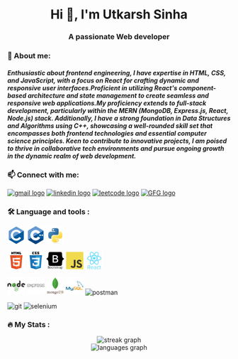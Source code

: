 <h1 align="center">Hi 👋, I'm Utkarsh Sinha</h1>
<h3 align="center">A passionate Web developer</h3>

<h3 align="left">💬 About me:</h3>
<h5 align="left">
 Enthusiastic about frontend engineering, I have expertise in HTML, CSS, and JavaScript, with a focus on React for crafting dynamic and responsive user interfaces.Proficient in utilizing React's component-based architecture and state management to create seamless and responsive web applications.My proficiency extends to full-stack development, particularly within the MERN (MongoDB, Express.js, React, Node.js) stack. Additionally, I have a strong foundation in Data Structures and Algorithms using C++, showcasing a well-rounded skill set that encompasses both frontend technologies and essential computer science principles. Keen to contribute to innovative projects, I am poised to thrive in collaborative tech environments and pursue ongoing growth in the dynamic realm of web development.
</h5>

<h3 align="left">📫 Connect with me:</h3>
<p align="left">
  <a href="mailto:utkarshsinha15072002@gmail.com" >   <img src="https://img.shields.io/static/v1?message=Gmail&logo=gmail&label=&color=D14836&logoColor=white&labelColor=&style=for-the-badge" height="35" alt="gmail logo"  /></a>
<a href="https://www.linkedin.com/in/utkarsh-sinha121" target="blank">  <img src="https://img.shields.io/static/v1?message=LinkedIn&logo=linkedin&label=&color=0077B5&logoColor=white&labelColor=&style=for-the-badge" height="35" alt="linkedin logo"  /></a>
<a href="https://www.leetcode.com/vibhash_dwivedi" target="blank">  <img src="https://img.shields.io/static/v1?message=Leetcode&logo=leetcode&label=&color=FDFA72&logoColor=black&labelColor=&style=for-the-badge" height="35" alt="leetcode logo"  /></a>
<a href="https://auth.geeksforgeeks.org/user/vibhashdwi1005" target="blank">  <img src="https://img.shields.io/static/v1?message=GFG&logo=geeksforgeeks&label=&color=008000&logoColor=white&labelColor=&style=for-the-badge" height="35" alt="GFG logo"  /></a>

</p>
<h3 align="left">🛠 Language and tools :</h3>
<p align="left">

 <img src="https://raw.githubusercontent.com/devicons/devicon/master/icons/c/c-original.svg" alt="c" width="40" height="40"/> </a>
 <img src="https://raw.githubusercontent.com/devicons/devicon/master/icons/cplusplus/cplusplus-original.svg" alt="cplusplus" width="40" height="40"/>
 <img src="https://raw.githubusercontent.com/devicons/devicon/master/icons/python/python-original.svg" alt="python" width="40" height="40"/> </p>
 <p align="left">
  <img src="https://raw.githubusercontent.com/devicons/devicon/master/icons/html5/html5-original-wordmark.svg" alt="html5" width="40" height="40"/>
  <img src="https://raw.githubusercontent.com/devicons/devicon/master/icons/css3/css3-original-wordmark.svg" alt="css3" width="40" height="40"/> 
 <img src="https://raw.githubusercontent.com/devicons/devicon/master/icons/bootstrap/bootstrap-plain-wordmark.svg" alt="bootstrap" width="40" height="40"/>
  <img src="https://raw.githubusercontent.com/devicons/devicon/master/icons/javascript/javascript-original.svg" alt="javascript" width="40" height="40"/>
   <img src="https://raw.githubusercontent.com/devicons/devicon/master/icons/react/react-original-wordmark.svg" alt="react" width="40" height="40"/>
 </p>
 <p align="left">
  <img src="https://raw.githubusercontent.com/devicons/devicon/master/icons/nodejs/nodejs-original-wordmark.svg" alt="nodejs" width="40" height="40"/>
 <img src="https://raw.githubusercontent.com/devicons/devicon/master/icons/express/express-original-wordmark.svg" alt="express" width="40" height="40"/>  
 <img src="https://raw.githubusercontent.com/devicons/devicon/master/icons/mongodb/mongodb-original-wordmark.svg" alt="mongodb" width="40" height="40"/>
 <img src="https://raw.githubusercontent.com/devicons/devicon/master/icons/mysql/mysql-original-wordmark.svg" alt="mysql" width="40" height="40"/>
 <img src="https://www.vectorlogo.zone/logos/getpostman/getpostman-icon.svg" alt="postman" width="40" height="40"/>    
 </p>
 <p align="left">
  <img src="https://www.vectorlogo.zone/logos/git-scm/git-scm-icon.svg" alt="git" width="40" height="40"/>
  <img src="https://raw.githubusercontent.com/detain/svg-logos/780f25886640cef088af994181646db2f6b1a3f8/svg/selenium-logo.svg" alt="selenium" width="40" height="40"/>
 </p>



<h3 align="left">🔥   My Stats :</h3>
<div align="center">
  <img src="https://github-readme-streak-stats.herokuapp.com/?user=vibhashdwivedi&locale=en&mode=daily&theme=dark&hide_border=false&border_radius=5&order=3" height="220" alt="streak graph"  />
</div>
<div align="center">
   <img src="https://github-readme-stats.vercel.app/api/top-langs?username=vibhashdwivedi&show_icons=true&locale=en&hide_title=false&layout=compact&card_width=320&theme=dark&hide_border=false&border_radius=5&order=3" height="150" alt="languages graph"  />
</div>
